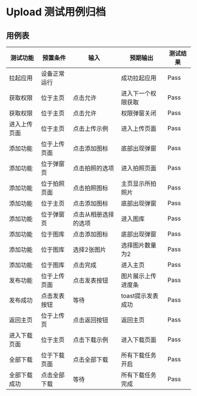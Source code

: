 # Upload 测试用例归档

## 用例表

| 测试功能   | 预置条件    | 输入         | 预期输出        | 测试结果 |
|--------|---------|------------|-------------|------|
| 拉起应用   | 	设备正常运行 | 		         | 成功拉起应用      | Pass |
| 获取权限   | 	位于主页   | 	点击允许      | 	进入下一个权限获取  | Pass |
| 获取权限   | 	位于主页   | 	点击允许      | 	权限弹窗关闭     | Pass |
| 进入上传页面 | 	位于主页   | 	点击上传示例    | 	进入上传页面     | Pass |
| 添加功能   | 	位于上传页面 | 点击添加图标     | 底部出现弹窗      | Pass |
| 添加功能   | 	位于弹窗页  | 点击拍照的选项    | 进入拍照页面      | Pass |
| 添加功能   | 	位于拍照页面 | 点击拍照图标     | 主页显示所拍照片    | Pass |
| 添加功能   | 	位于主页   | 点击添加图标     | 底部出现弹窗      | Pass |
| 添加功能   | 	位于弹窗页  | 点击从相册选择的选项 | 进入图库        | Pass |
| 添加功能   | 	位于图库   | 点击添加图标     | 底部出现弹窗      | Pass |
| 添加功能   | 	位于图库   | 选择2张图片     | 选择图片数量为2    | Pass |
| 添加功能   | 	位于图库   | 点击完成       | 进入主页        | Pass |
| 发布功能   | 	位于上传页面 | 点击发表按钮     | 图片展示上传进度条   | Pass |
| 发布成功   | 	点击发表按钮 | 等待         | toast提示发表成功 | Pass |
| 返回主页   | 	位于上传页  | 点击返回按钮     | 	返回主页       | Pass |
| 进入下载页面 | 	位于主页   | 点击下载示例     | 	进入下载页面     | Pass |
| 全部下载   | 	位于下载页面 | 点击全部下载     | 	所有下载任务开启   | Pass |
| 全部下载成功 | 	点击全部下载 | 等待         | 	所有下载任务完成   | Pass |
